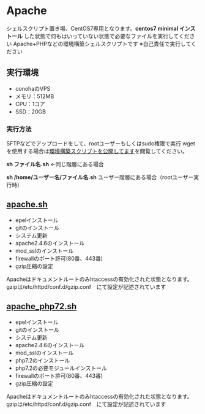 # Apache
シェルスクリプト置き場、CentOS7専用となります。**centos7 minimal インストール** した状態で何もはいっていない状態で必要なファイルを実行してください
Apache+PHPなどの環境構築シェルスクリプトです
※自己責任で実行してください

## 実行環境
* conohaのVPS
* メモリ：512MB
* CPU：1コア
* SSD：20GB

### 実行方法
SFTPなどでアップロードをして、rootユーザーもしくはsudo権限で実行
wgetを使用する場合は[環境構築スクリプトを公開してます](https://www.logw.jp/cloudserver/8886.html)を閲覧してください。

**sh ファイル名.sh** ←同じ階層にある場合

**sh /home/ユーザー名/ファイル名.sh** ユーザー階層にある場合（rootユーザー実行時）

## [apache.sh](https://github.com/site-lab/apache/blob/master/apache.sh)
* epelインストール
* gitのインストール
* システム更新
* apache2.4.6のインストール
* mod_sslのインストール
* firewallのポート許可(80番、443番)
* gzip圧縮の設定

Apacheはドキュメントルートのみhtaccessの有効化された状態となります。
gzipは/etc/httpd/conf.d/gzip.conf　にて設定が記述されています

## [apache_php72.sh](https://github.com/site-lab/apache/blob/master/apache_php72.sh)
* epelインストール
* gitのインストール
* システム更新
* apache2.4.6のインストール
* mod_sslのインストール
* php7.2のインストール
* php7.2の必要モジュールインストール
* firewallのポート許可(80番、443番)
* gzip圧縮の設定

Apacheはドキュメントルートのみhtaccessの有効化された状態となります。
gzipは/etc/httpd/conf.d/gzip.conf　にて設定が記述されています
